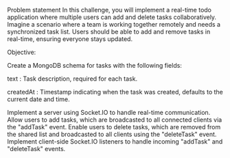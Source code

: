 Problem statement
In this challenge, you will implement a real-time todo application where multiple users can add and delete tasks collaboratively. Imagine a scenario where a team is working together remotely and needs a synchronized task list. Users should be able to add and remove tasks in real-time, ensuring everyone stays updated.

Objective:

Create a MongoDB schema for tasks with the following fields:

text : Task description, required for each task.

createdAt : Timestamp indicating when the task was created, defaults to the current date and time.

Implement a server using Socket.IO to handle real-time communication.
Allow users to add tasks, which are broadcasted to all connected clients via the "addTask" event.
Enable users to delete tasks, which are removed from the shared list and broadcasted to all clients using the "deleteTask" event.
Implement client-side Socket.IO listeners to handle incoming "addTask" and "deleteTask" events.
